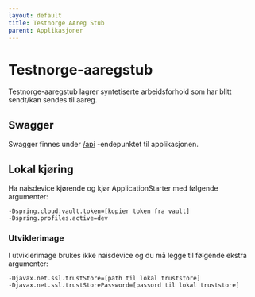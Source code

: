 ```yaml
---
layout: default
title: Testnorge AAreg Stub
parent: Applikasjoner
---
```


# Testnorge-aaregstub
Testnorge-aaregstub lagrer syntetiserte arbeidsforhold som har blitt sendt/kan sendes til aareg.

## Swagger
Swagger finnes under [/api](https://testnorge-aaregstub.dev.intern.nav.no/api) -endepunktet til applikasjonen.

## Lokal kjøring
Ha naisdevice kjørende og kjør ApplicationStarter med følgende argumenter:
```
-Dspring.cloud.vault.token=[kopier token fra vault]
-Dspring.profiles.active=dev
```

### Utviklerimage
I utviklerimage brukes ikke naisdevice og du må legge til følgende ekstra argumenter:
```
-Djavax.net.ssl.trustStore=[path til lokal truststore]
-Djavax.net.ssl.trustStorePassword=[passord til lokal truststore]
```
    

